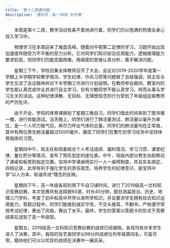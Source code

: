 ```yaml
---
title: '第十二周通讯稿'
description: '通讯员：高一16班 刘子璐'
---
```


　　本周是第十二周，教学活动有条不紊地进行着，同学们仍以饱满的热情全身心投入学习中。

　　物理学习在本周迎来了难度高峰。随着对牛顿第二定律的学习，习题开始出现加速度伴随受力不平衡的受力分析。它对同学们知识综合应用能力，逻辑推理能力要求较高，但同学们仍能克服困难，用缜密的思维认真分析，着手解决问题。

　　星期三下午，学校召集全体教师召开了大会，会议对2019-2020学年度第一学期上半学期学校教学情况、学生纪律、作风习惯等问题做了总结强调，班主任与学生交流了会议精神并对下半学期工作进行计划说明。在教师参会期间，教室内的学生能认真完成作业并进行自主学习，仅有少数同学不能认真学习，转而从事与学习无关的活动。这种纪律涣散、无目标、无理想信念的行为受到了年级组巡查教师的严厉批评。

　　由于开会，学校的体育课换到了星期三晚自习，同学们借此时间来到了图书楼一楼，进行体能测试。当天晚上，同学们进行了肺活量测试，肺活量以毫升为单位，是一个人尽力吸气后，再尽力呼出气体的总量。同学们的肺活量均在正常值，其中有两位男生肺活量超过5000毫升，展现了同学们在繁忙的学习任务中坚持体育锻炼的习惯。

　　星期四中午，班主任和班委结合个人考试成绩、偏科情况、学习习惯、课堂纪律、量化积分等情况，宣布了预先划定的座位表。中午，班级内部分男生协助移动了课桌和板凳到指定位置。宝鸡中学课桌椅实行一人一桌椅制度，并且实名绑定，存档记录，此举有利于强化学生的责任观念，培养学生的纪律意识，是宝鸡中学“以人为本，和谐共进”理念的反映。

　　星期四下午，高一年级各班利用下午自习课时间，进行了2019级高一文科知识竞赛初赛。本次竞赛共有选择题60道，时长45分钟，题目涵盖政治、历史、地理三门学科，考查了初中和高中开学以来所学知识，并且要求学生拥有综合知识运用能力。答题过程中，同学们能做到诚实守信，不交头接耳，不翻书，严格遵守常规考试纪律，赛出了风格，赛出了水平。最终，学生的答案以答题卡的形式于竞赛结束后送到了高一年级部。

　　星期五，2019级高一文科知识竞赛初赛的成绩已经揭晓，各班均有许多学生进入了决赛，其中，我班的张艺昊同学以98分的成绩位列年级第四名，可喜可贺。期待他们可以以优异的成绩在决赛中一展风采。

